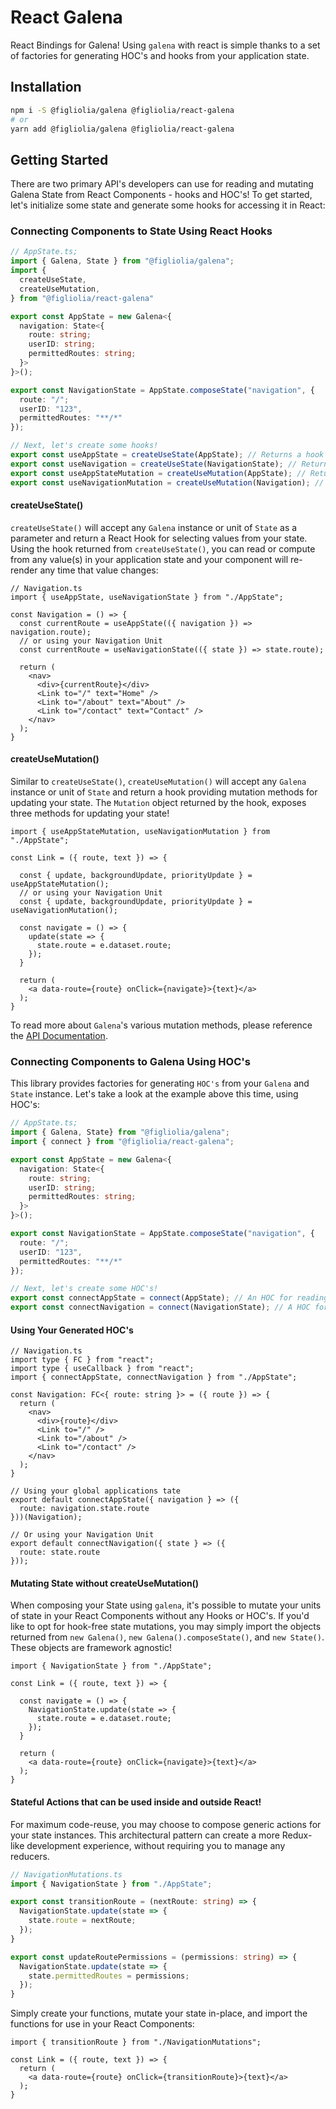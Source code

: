 # React Galena
React Bindings for Galena! Using `galena` with react is simple thanks to a set of factories for generating HOC's and hooks from your application state.

## Installation

```bash
npm i -S @figliolia/galena @figliolia/react-galena
# or
yarn add @figliolia/galena @figliolia/react-galena
```

## Getting Started
There are two primary API's developers can use for reading and mutating Galena State from React Components - hooks and HOC's! To get started, let's initialize some state and generate some hooks for accessing it in React:

### Connecting Components to State Using React Hooks
```typescript
// AppState.ts;
import { Galena, State } from "@figliolia/galena";
import {
  createUseState,
  createUseMutation,
} from "@figliolia/react-galena"

export const AppState = new Galena<{
  navigation: State<{
    route: string;
    userID: string;
    permittedRoutes: string;
  }>
}>();

export const NavigationState = AppState.composeState("navigation", {
  route: "/";
  userID: "123",
  permittedRoutes: "**/*"
});

// Next, let's create some hooks!
export const useAppState = createUseState(AppState); // Returns a hook for selecting values from your global application state
export const useNavigation = createUseState(NavigationState); // Returns a hook for selecting values from your Navigation state
export const useAppStateMutation = createUseMutation(AppState); // Returns a hook for mutating your Galena State
export const useNavigationMutation = createUseMutation(Navigation); // Returns a hook for mutating your Navigation state
```

#### createUseState()
`createUseState()` will accept any `Galena` instance or unit of `State` as a parameter and return a React Hook for selecting values from your state. Using the hook returned from `createUseState()`, you can read or compute from any value(s) in your application state and your component will re-render any time that value changes:

```tsx
// Navigation.ts
import { useAppState, useNavigationState } from "./AppState";

const Navigation = () => {
  const currentRoute = useAppState(({ navigation }) => navigation.route);
  // or using your Navigation Unit
  const currentRoute = useNavigationState(({ state }) => state.route);

  return (
    <nav>
      <div>{currentRoute}</div>
      <Link to="/" text="Home" />
      <Link to="/about" text="About" />
      <Link to="/contact" text="Contact" />
    </nav>
  );
}
```

#### createUseMutation()
Similar to `createUseState()`, `createUseMutation()` will accept any `Galena` instance or unit of `State` and return a hook providing mutation methods for updating your state. The `Mutation` object returned by the hook, exposes three methods for updating your state!

```tsx
import { useAppStateMutation, useNavigationMutation } from "./AppState";

const Link = ({ route, text }) => {

  const { update, backgroundUpdate, priorityUpdate } = useAppStateMutation();
  // or using your Navigation Unit
  const { update, backgroundUpdate, priorityUpdate } = useNavigationMutation();

  const navigate = () => {
    update(state => {
      state.route = e.dataset.route;
    });
  }

  return (
    <a data-route={route} onClick={navigate}>{text}</a>
  );
}
```

To read more about `Galena`'s various mutation methods, please reference the [API Documentation](https://github.com/alexfigliolia/galena#api-reference).

### Connecting Components to Galena Using HOC's
This library provides factories for generating `HOC's` from your `Galena` and `State` instance. Let's take a look at the example above this time, using HOC's:

```typescript
// AppState.ts;
import { Galena, State} from "@figliolia/galena";
import { connect } from "@figliolia/react-galena";

export const AppState = new Galena<{
  navigation: State<{
    route: string;
    userID: string;
    permittedRoutes: string;
  }>
}>();

export const NavigationState = AppState.composeState("navigation", {
  route: "/";
  userID: "123",
  permittedRoutes: "**/*"
});

// Next, let's create some HOC's!
export const connectAppState = connect(AppState); // An HOC for reading values from your global application state
export const connectNavigation = connect(NavigationState); // A HOC for reading values directly from your Navigation state
```

#### Using Your Generated HOC's
```tsx
// Navigation.ts
import type { FC } from "react"; 
import type { useCallback } from "react"; 
import { connectAppState, connectNavigation } from "./AppState";

const Navigation: FC<{ route: string }> = ({ route }) => {
  return (
    <nav>
      <div>{route}</div>
      <Link to="/" />
      <Link to="/about" />
      <Link to="/contact" />
    </nav>
  );
}

// Using your global applications tate
export default connectAppState({ navigation } => ({
  route: navigation.state.route
}))(Navigation);

// Or using your Navigation Unit
export default connectNavigation({ state } => ({
  route: state.route
}));
```

#### Mutating State without createUseMutation()
When composing your State using `galena`, it's possible to mutate your units of state in your React Components without any Hooks or HOC's. If you'd like to opt for hook-free state mutations, you may simply import the objects returned from `new Galena()`, `new Galena().composeState()`, and `new State()`. These objects are framework agnostic!

```tsx
import { NavigationState } from "./AppState";

const Link = ({ route, text }) => {

  const navigate = () => {
    NavigationState.update(state => {
      state.route = e.dataset.route;
    });
  }

  return (
    <a data-route={route} onClick={navigate}>{text}</a>
  );
}
```

#### Stateful Actions that can be used inside and outside React!
For maximum code-reuse, you may choose to compose generic actions for your state instances. This architectural pattern can create a more Redux-like development experience, without requiring you to manage any reducers. 

```typescript
// NavigationMutations.ts
import { NavigationState } from "./AppState";

export const transitionRoute = (nextRoute: string) => {
  NavigationState.update(state => {
    state.route = nextRoute;
  });
}

export const updateRoutePermissions = (permissions: string) => {
  NavigationState.update(state => {
    state.permittedRoutes = permissions;
  });
}
```

Simply create your functions, mutate your state in-place, and import the functions for use in your React Components:

```tsx
import { transitionRoute } from "./NavigationMutations";

const Link = ({ route, text }) => {
  return (
    <a data-route={route} onClick={transitionRoute}>{text}</a>
  );
}
```
